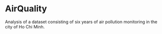 # AirQuality
Analysis of a dataset consisting of six years of air pollution monitoring in the city of Ho Chi Minh. 
